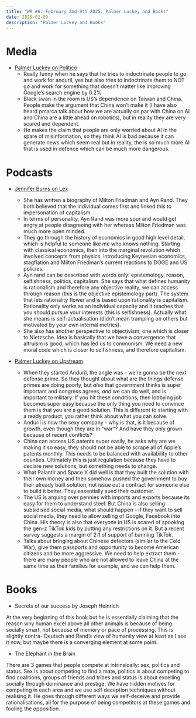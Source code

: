 ```yaml
---
title: "WR #6: February 2nd-9th 2025. Palmer Luckey and Books"
date: 2025-02-09
description: "Palmer Luckey and Books"
---
```


# Media

- [Palmer Luckey on Politico](https://www.politico.com/video/2023/09/28/a-conversation-with-palmer-luckey-at-politicos-ai-tech-summit-clip-00118910)
    - Really funny when he says that he tries to indoctrinate people to go and work for anduril, yes but also tries to indoctrinate them to NOT go and work for something that doesn’t matter like improving Google’s search engine by 0.2%
    - Black swan in the room is US’s dependence on Taiwan and China. People make the argument that China won’t make it (I have also heard pmarca talk about how we are actually on par with China on AI and China are a little ahead on robotics), but in reality they are very scared and dependent.
    - He makes the claim that people are only worried about AI in the spare of misinformation, so they think AI is bad because it can generate news which seem real but in reality, the is so much more AI that is used in defence which can be much more dangerous.

# Podcasts

- [Jennifer Burns on Lex](https://podcasts.apple.com/gb/podcast/lex-fridman-podcast/id1434243584?i=1000684600104)
    - She has written a biography of Milton Friedman and Ayn Rand. They both believed that the individual comes first and linked this to impersonation of capitalism.
    - In terms of personality, Ayn Rand was more sour and would get angry at people disagreeing with her whereas Milton Friedman was much more open minded.
    - They go through the history of economics in good high level detail, which is helpful to someone like me who knows nothing. Starting with classical economics, then into the marginal revolution which involved concepts from physics, introducing Keynesian economics, stagflation and Milton Friedman’s current reactions to DOGE and US policies.
    - Ayn rand can be described with words only: epistemology, reason, selfishness, politics, capitalism. She says that what defines humanity is rationalism and therefore any objective reality, we can access through reason (this is the objective epistemology part). The system that lets rationality flower and is based upon rationality is capitalism. Rationality only works as an individual capacity and it teaches that you should pursue your interests (this is selfishness). Actually what she means is self-actualisation (didn’t mean trampling on others but motivated by your own internal metrics).
    - She also has another perspective to objectivism, one which is closer to Nietzsche. Idea is basically that we have a convergence that altruism is good, which has led us to communism. We need a new moral code which is closer to selfishness, and therefore capitalism.

- [Palmer Luckey on Upstream](https://podcasts.apple.com/gb/podcast/upstream-with-erik-torenberg/id1678893467?i=1000671641263)
    - When they started Anduril, the angle was - we’re gonna be the next defense prime. So they thought about what are the things defense primes are doing poorly, but *also* that government thinks is super important and congress agrees, *and* we can do well, and is important to military. If you hit these conditions, then lobbying job becomes super easy because the only thing you need to convince them is that you are a good solution. This is different to starting with a ready product, you rather think about what you can solve.
    - Anduril is now the sexy company - why is that, is it because of growth, even though they are in “war”? And have they only grown because of recent conflicts?
    - China can access US patents super easily, he asks why are we making it so easy, they should not be able to scrape all of Apple’s patents monthly. This needs to be balanced with availability to other counties. Ultimately this is just regulation because they have to declare new solutions, but something needs to change.
    - What Palantir and Space X did well is that they built the solution with their own money and then somehow pushed the government to buy their already built solution, not issue out a contract for someone else to build it better. They essentially sued their customer.
    - The US is arguing over pennies with imports and exports because its easy for them to understand steel. But China is also selling subsidised social media, what should happen - if they want to sell social media, they need to allow selling of Google, Facebook into China. His theory is also that everyone in US is scared of spooking the gen-z TikTok kids by putting any restrictions on it. But a recent survey suggests a margin of 2:1 of support of banning TikTok.
    - Talks about bringing about Chinese defectors (similar to the Cold War), give them passports and opportunity to become American citizens and be more aggressive. We need to help extract them - there are many people who are not allowed to leave China at the same time as their families for example, and we can help them.

# Books

- Secrets of our success by Joseph Heinrich

At the very beginning of this book but he is essentially claiming that the reason why human excel above all other animals is because of being socially smart, not because of memory or pace of processing. This is slightly contra- Deutsch and Rand’s view of humanity view at least as I see it now, but maybe there is a converging element at some point. 

- The Elephant in the Brain

There are 3 games that people compete at intrinsically: sex, politics and status. Sex is about competing to find a mate, politics is about competing to find coalitions, groups of friends and tribes and status is about excelling socially through dominance and prestige. We have hidden motives for competing in each area and we use self deception techniques without realising it. He goes through different ways we self-deceive and provide rationalisations, all for the purpose of being competitors at these games and fooling the opposition.
